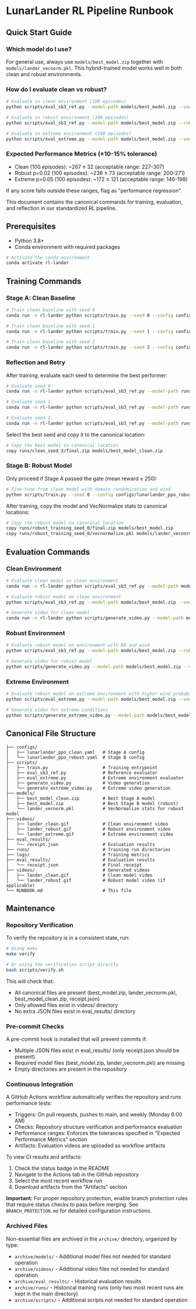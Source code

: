 # LunarLander RL Pipeline Runbook

## Quick Start Guide

### Which model do I use?

For general use, always use `models/best_model.zip` together with `models/lander_vecnorm.pkl`. This hybrid-trained model works well in both clean and robust environments.

### How do I evaluate clean vs robust?

```bash
# Evaluate in clean environment (100 episodes)
python scripts/eval_sb3_ref.py --model-path models/best_model.zip --vecnorm-path models/lander_vecnorm.pkl --episodes 100 --env-id LunarLander-v3

# Evaluate in robust environment (100 episodes)
python scripts/eval_sb3_ref.py --model-path models/best_model.zip --robust --vecnorm-path models/lander_vecnorm.pkl --episodes 100 --env-id LunarLander-v3

# Evaluate in extreme environment (100 episodes)
python scripts/eval_extreme.py --model-path models/best_model.zip --vecnorm-path models/lander_vecnorm.pkl --episodes 100 --env-id LunarLander-v3
```

### Expected Performance Metrics (±10-15% tolerance)

- Clean (100 episodes): ~267 ± 32 (acceptable range: 227-307)
- Robust p=0.02 (100 episodes): ~236 ± 73 (acceptable range: 200-271)
- Extreme p=0.05 (100 episodes): ~172 ± 121 (acceptable range: 146-198)

If any score falls outside these ranges, flag as "performance regression".

This document contains the canonical commands for training, evaluation, and reflection in our standardized RL pipeline.

## Prerequisites

- Python 3.8+
- Conda environment with required packages

```bash
# Activate the conda environment
conda activate rl-lander
```

## Training Commands

### Stage A: Clean Baseline

```bash
# Train clean baseline with seed 0
conda run -n rl-lander python scripts/train.py --seed 0 --config configs/lunarlander_ppo_clean.yaml --out-dir runs/clean_seed_0

# Train clean baseline with seed 1
conda run -n rl-lander python scripts/train.py --seed 1 --config configs/lunarlander_ppo_clean.yaml --out-dir runs/clean_seed_1

# Train clean baseline with seed 2
conda run -n rl-lander python scripts/train.py --seed 2 --config configs/lunarlander_ppo_clean.yaml --out-dir runs/clean_seed_2
```

### Reflection and Retry

After training, evaluate each seed to determine the best performer:

```bash
# Evaluate seed 0
conda run -n rl-lander python scripts/eval_sb3_ref.py --model-path runs/clean_seed_0/final.zip --episodes 100

# Evaluate seed 1
conda run -n rl-lander python scripts/eval_sb3_ref.py --model-path runs/clean_seed_1/final.zip --episodes 100

# Evaluate seed 2
conda run -n rl-lander python scripts/eval_sb3_ref.py --model-path runs/clean_seed_2/final.zip --episodes 100
```

Select the best seed and copy it to the canonical location:

```bash
# Copy the best model to canonical location
copy runs/clean_seed_X/final.zip models/best_model_clean.zip
```

### Stage B: Robust Model

Only proceed if Stage A passed the gate (mean reward ≥ 250):

```bash
# Fine-tune from clean model with domain randomization and wind
python scripts/train.py --seed 0 --config configs/lunarlander_ppo_robust.yaml --out-dir runs/robust_training_seed_0 --model-path models/best_model_clean.zip
```

After training, copy the model and VecNormalize stats to canonical locations:

```bash
# Copy the robust model to canonical location
copy runs/robust_training_seed_0/final.zip models/best_model.zip
copy runs/robust_training_seed_0/vecnormalize.pkl models/lander_vecnorm.pkl
```

## Evaluation Commands

### Clean Environment

```bash
# Evaluate clean model on clean environment
conda run -n rl-lander python scripts/eval_sb3_ref.py --model-path models/best_model_clean.zip --episodes 100 --env-id LunarLander-v3

# Evaluate robust model on clean environment
python scripts/eval_sb3_ref.py --model-path models/best_model.zip --vecnorm-path models/lander_vecnorm.pkl --episodes 100 --env-id LunarLander-v3

# Generate video for clean model
conda run -n rl-lander python scripts/generate_video.py --model-path models/best_model_clean.zip --output videos/lander_clean.gif --episodes 3 --env-id LunarLander-v3
```

### Robust Environment

```bash
# Evaluate robust model on environment with DR and wind
python scripts/eval_sb3_ref.py --model-path models/best_model.zip --robust --vecnorm-path models/lander_vecnorm.pkl --episodes 100 --env-id LunarLander-v3

# Generate video for robust model
python scripts/generate_video.py --model-path models/best_model.zip --vecnorm-path models/lander_vecnorm.pkl --robust --output videos/lander_robust.gif --episodes 3 --env-id LunarLander-v3
```

### Extreme Environment

```bash
# Evaluate robust model on extreme environment with higher wind probability
python scripts/eval_extreme.py --model-path models/best_model.zip --vecnorm-path models/lander_vecnorm.pkl --episodes 100 --env-id LunarLander-v3

# Generate video for extreme conditions
python scripts/generate_extreme_video.py --model-path models/best_model.zip --vecnorm-path models/lander_vecnorm.pkl --output videos/lander_extreme.gif --episodes 3 --env-id LunarLander-v3
```

## Canonical File Structure

```
├── configs/
│   ├── lunarlander_ppo_clean.yaml   # Stage A config
│   └── lunarlander_ppo_robust.yaml  # Stage B config
├── scripts/
│   ├── train.py                     # Training entrypoint
│   ├── eval_sb3_ref.py              # Reference evaluator
│   ├── eval_extreme.py              # Extreme environment evaluator
│   ├── generate_video.py            # Video generation
│   └── generate_extreme_video.py    # Extreme video generation
├── models/
│   ├── best_model_clean.zip         # Best Stage A model
│   ├── best_model.zip               # Best Stage B model (robust)
│   └── lander_vecnorm.pkl           # VecNormalize stats for robust model
├── videos/
│   ├── lander_clean.gif             # Clean environment video
│   ├── lander_robust.gif            # Robust environment video
│   └── lander_extreme.gif           # Extreme environment video
├── eval_results/
│   └── receipt.json                 # Evaluation results
├── runs/                            # Training run directories
├── logs/                            # Training metrics
├── eval_results/                    # Evaluation results
│   └── receipt.json                 # Final receipt
├── videos/                          # Generated videos
│   ├── lander_clean.gif             # Clean model video
│   └── lander_robust.gif            # Robust model video (if applicable)
└── RUNBOOK.md                       # This file
```

## Maintenance

### Repository Verification

To verify the repository is in a consistent state, run:

```bash
# Using make
make verify

# Or using the verification script directly
bash scripts/verify.sh
```

This will check that:
- All canonical files are present (best_model.zip, lander_vecnorm.pkl, best_model_clean.zip, receipt.json)
- Only allowed files exist in videos/ directory
- No extra JSON files exist in eval_results/ directory

### Pre-commit Checks

A pre-commit hook is installed that will prevent commits if:
- Multiple JSON files exist in eval_results/ (only receipt.json should be present)
- Required model files (best_model.zip, lander_vecnorm.pkl) are missing
- Empty directories are present in the repository

### Continuous Integration

A GitHub Actions workflow automatically verifies the repository and runs performance tests:
- Triggers: On pull requests, pushes to main, and weekly (Monday 6:00 AM)
- Checks: Repository structure verification and performance evaluation
- Performance ranges: Enforces the tolerances specified in "Expected Performance Metrics" section
- Artifacts: Evaluation videos are uploaded as workflow artifacts

To view CI results and artifacts:
1. Check the status badge in the README
2. Navigate to the Actions tab in the GitHub repository
3. Select the most recent workflow run
4. Download artifacts from the "Artifacts" section

**Important:** For proper repository protection, enable branch protection rules that require status checks to pass before merging. See `BRANCH_PROTECTION.md` for detailed configuration instructions.

### Archived Files

Non-essential files are archived in the `archive/` directory, organized by type:
- `archive/models/` - Additional model files not needed for standard operation
- `archive/videos/` - Additional video files not needed for standard operation
- `archive/eval_results/` - Historical evaluation results
- `archive/runs/` - Historical training runs (only two most recent runs are kept in the main directory)
- `archive/scripts/` - Additional scripts not needed for standard operation